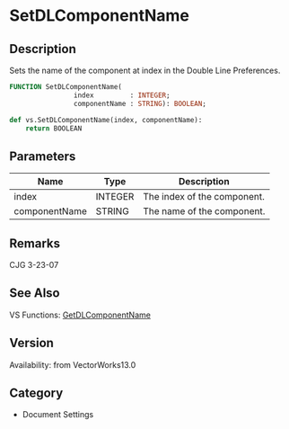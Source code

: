 # SetDLComponentName

## Description
Sets the name of the component at index in the Double Line Preferences.

```pascal
FUNCTION SetDLComponentName(
				index         : INTEGER;
				componentName : STRING): BOOLEAN;
```

```python
def vs.SetDLComponentName(index, componentName):
    return BOOLEAN
```

## Parameters
|Name|Type|Description|
|---|---|---|
|index|INTEGER|The index of the component.|
|componentName|STRING|The name of the component.|

## Remarks
CJG 3-23-07

## See Also
VS Functions:
[GetDLComponentName](GetDLComponentName.md)

## Version
Availability: from VectorWorks13.0

## Category
* Document Settings

